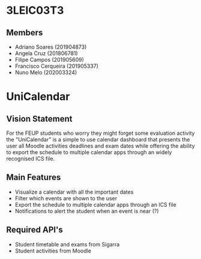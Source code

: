 # 3LEIC03T3

## Members

- Adriano Soares (201904873)
- Angela Cruz (201806781)
- Filipe Campos (201905609)
- Francisco Cerqueira (201905337)
- Nuno Melo (202003324)

# UniCalendar

## Vision Statement
For the FEUP students who worry they might forget some evaluation activity the "UniCalendar" is a simple to use calendar dashboard that presents the user all Moodle activities deadlines and exam dates while offering the ability to export the schedule to multiple calendar apps through an widely recognised ICS file.

## Main Features
 - Visualize a calendar with all the important dates
 - Filter which events are shown to the user
 - Export the schedule to multiple calendar apps through an ICS file
 - Notifications to alert the student when an event is near (?)

## Required API's
- Student timetable and exams from Sigarra
- Student activities from Moodle
